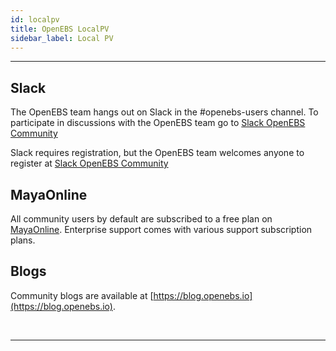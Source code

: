 ```yaml
---
id: localpv
title: OpenEBS LocalPV
sidebar_label: Local PV
---
```

------



## Slack

The OpenEBS team hangs out on Slack in the #openebs-users channel. To participate in discussions with the OpenEBS team go to <a href="https://openebs.io/join-our-community" target="_blank">Slack OpenEBS Community</a>

Slack requires registration, but the OpenEBS team welcomes anyone to register at <a href="https://openebs.io/join-our-community" target="_blank">Slack OpenEBS Community</a>

## MayaOnline

All community users by default are subscribed to a free plan on <a href="https://mayaonline.io/" target="_blank">MayaOnline</a>. Enterprise support comes with various support subscription plans.



## Blogs

Community blogs are available at [https://blog.openebs.io](https://blog.openebs.io). 



<br>

<hr>

<br>

<!-- Hotjar Tracking Code for https://docs.openebs.io -->
<script>
   (function(h,o,t,j,a,r){
       h.hj=h.hj||function(){(h.hj.q=h.hj.q||[]).push(arguments)};
       h._hjSettings={hjid:785693,hjsv:6};
       a=o.getElementsByTagName('head')[0];
       r=o.createElement('script');r.async=1;
       r.src=t+h._hjSettings.hjid+j+h._hjSettings.hjsv;
       a.appendChild(r);
   })(window,document,'https://static.hotjar.com/c/hotjar-','.js?sv=');
</script>


<!-- Global site tag (gtag.js) - Google Analytics -->
<script async src="https://www.googletagmanager.com/gtag/js?id=UA-92076314-12"></script>
<script>
  window.dataLayer = window.dataLayer || [];
  function gtag(){dataLayer.push(arguments);}
  gtag('js', new Date());

  gtag('config', 'UA-92076314-12');
</script>
